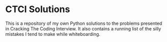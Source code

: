 # CTCI Solutions
This is a repository of my own Python solutions to the problems presented in Cracking The Coding Interview. It 
also contains a running list of the silly mistakes I tend to make while whiteboarding.
